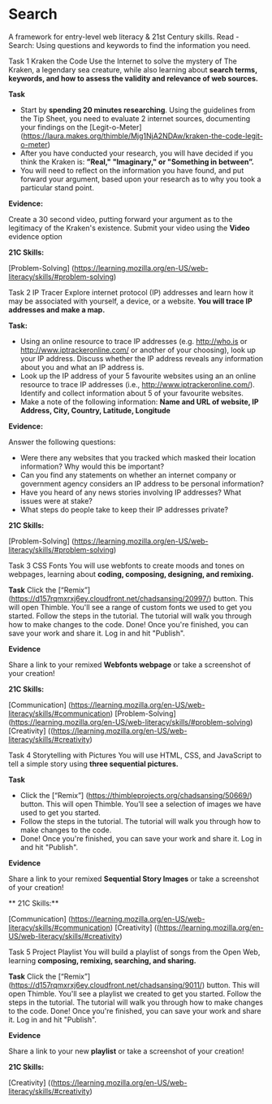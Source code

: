 # Search

A framework for entry-level web literacy & 21st Century skills. Read - Search: Using questions and keywords to find the information you need.

Task 1 Kraken the Code
Use the Internet to solve the mystery of The Kraken, a legendary sea creature, while also learning about **search terms, keywords, and how to assess the validity and relevance of web sources.**

**Task**

* Start by **spending 20 minutes researching**. Using the guidelines from the Tip Sheet, you need to evaluate 2 internet sources, documenting your findings on the [Legit-o-Meter] (https://laura.makes.org/thimble/Mjg1NjA2NDAw/kraken-the-code-legit-o-meter)
* After you have conducted your research, you will have decided if you think the Kraken is: **”Real," "Imaginary," or "Something in between”.**
* You will need to reflect on the information you have found, and put forward your argument, based upon your research as to why you took a particular stand point.

**Evidence:**

Create a 30 second video, putting forward your argument as to the legitimacy of the Kraken's existence. Submit your video using the **Video** evidence option

**21C Skills:** 

[Problem-Solving] (https://learning.mozilla.org/en-US/web-literacy/skills/#problem-solving)

Task 2 IP Tracer
Explore internet protocol (IP) addresses and learn how it may be associated with yourself, a device, or a website. **You will trace IP addresses and make a map.**

**Task:**

* Using an online resource to trace IP addresses (e.g. http://who.is or http://www.iptrackeronline.com/ or another of your choosing), look up your IP address. Discuss whether the IP address reveals any information about you and what an IP address is.
* Look up the IP address of your 5 favourite websites using an an online resource to trace IP addresses (i.e., http://www.iptrackeronline.com/). Identify and collect information about 5 of your favourite websites.
* Make a note of the following information: **Name and URL of website, IP Address, City, Country, Latitude, Longitude**

**Evidence:**

Answer the following questions:
* Were there any websites that you tracked which masked their location information? Why would this be important?
* Can you find any statements on whether an internet company or government agency considers an IP address to be personal information?
* Have you heard of any news stories involving IP addresses? What issues were at stake?
* What steps do people take to keep their IP addresses private?

**21C Skills:**

[Problem-Solving] (https://learning.mozilla.org/en-US/web-literacy/skills/#problem-solving)

Task 3 CSS Fonts
You will use webfonts to create moods and tones on webpages, learning about **coding, composing, designing, and remixing.**

**Task**
Click the [“Remix”] (https://d157rqmxrxj6ey.cloudfront.net/chadsansing/20997/) button. This will open Thimble. You'll see a range of custom fonts we used to get you started.
Follow the steps in the tutorial. The tutorial will walk you through how to make changes to the code.
Done! Once you're finished, you can save your work and share it. Log in and hit "Publish".

**Evidence**

Share a link to your remixed **Webfonts webpage** or take a screenshot of your creation!

**21C Skills:**

[Communication] (https://learning.mozilla.org/en-US/web-literacy/skills/#communication)
[Problem-Solving] (https://learning.mozilla.org/en-US/web-literacy/skills/#problem-solving)
[Creativity] ((https://learning.mozilla.org/en-US/web-literacy/skills/#creativity)

Task 4 Storytelling with Pictures
You will use HTML, CSS, and JavaScript to tell a simple story using **three sequential pictures.**

**Task**
* Click the [“Remix”] (https://thimbleprojects.org/chadsansing/50669/) button. This will open Thimble. You'll see a selection of images we have used to get you started.
* Follow the steps in the tutorial. The tutorial will walk you through how to make changes to the code.
* Done! Once you're finished, you can save your work and share it. Log in and hit "Publish".

**Evidence**

Share a link to your remixed **Sequential Story Images** or take a screenshot of your creation!

** 21C Skills:** 

[Communication] (https://learning.mozilla.org/en-US/web-literacy/skills/#communication)
[Creativity] ((https://learning.mozilla.org/en-US/web-literacy/skills/#creativity)

Task 5 Project Playlist
You will build a playlist of songs from the Open Web, learning **composing, remixing, searching, and sharing.**

**Task**
Click the [“Remix”] (https://d157rqmxrxj6ey.cloudfront.net/chadsansing/9011/) button. This will open Thimble. You'll see a playlist we created to get you started.
Follow the steps in the tutorial. The tutorial will walk you through how to make changes to the code.
Done! Once you're finished, you can save your work and share it. Log in and hit "Publish".

**Evidence**

Share a link to your new **playlist** or take a screenshot of your creation!

**21C Skills:** 

[Creativity] ((https://learning.mozilla.org/en-US/web-literacy/skills/#creativity)



